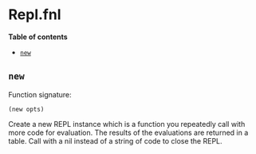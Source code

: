 # Repl.fnl

**Table of contents**

- [`new`](#new)

## `new`
Function signature:

```
(new opts)
```

Create a new REPL instance which is a function you repeatedly call with more
  code for evaluation. The results of the evaluations are returned in a table.
  Call with a nil instead of a string of code to close the REPL.


<!-- Generated with Fenneldoc v1.0.1
     https://gitlab.com/andreyorst/fenneldoc -->
